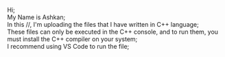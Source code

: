 Hi; <br>
My Name is Ashkan; <br>
In this //, I'm uploading the files that I have written in C++ language;
<br>
These files can only be executed in the C++ console, and to run them, you must install the C++ compiler on your system;
<br>
I recommend using VS Code to run the file;
